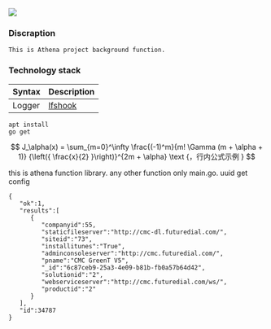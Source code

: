 ![](https://www.futuredial.com/wp-content/uploads/2020/02/futuredial-logo-color.svg)

### Discraption
    This is Athena project background function.

### Technology stack
| Syntax      | Description |
| ----------- | ----------- |
| Logger      | [lfshook](https://github.com/rifflocklfshook)|

```
apt install 
go get
```

$$ J_\alpha(x) = \sum_{m=0}^\infty \frac{(-1)^m}{m! \Gamma (m + \alpha + 1)} {\left({ \frac{x}{2} }\right)}^{2m + \alpha} \text {，行内公式示例  } $$


this is athena function library. any other function only main.go.
uuid get config
```
{
   "ok":1,
   "results":[
      {
         "companyid":55,
         "staticfileserver":"http://cmc-dl.futuredial.com/",
         "siteid":"73",
         "installitunes":"True",
         "adminconsoleserver":"http://cmc.futuredial.com/",
         "pname":"CMC GreenT V5",
         "_id":"6c87ceb9-25a3-4e09-b81b-fb0a57b64d42",
         "solutionid":"2",
         "webserviceserver":"http://cmc.futuredial.com/ws/",
         "productid":"2"
      }
   ],
   "id":34787
}

```
